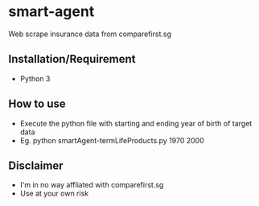 # smart-agent
Web scrape insurance data from comparefirst.sg

## Installation/Requirement
- Python 3 

## How to use
- Execute the python file with starting and ending year of birth of target data
- Eg. python smartAgent-termLifeProducts.py 1970 2000

## Disclaimer
- I'm in no way affliated with comparefirst.sg 
- Use at your own risk
